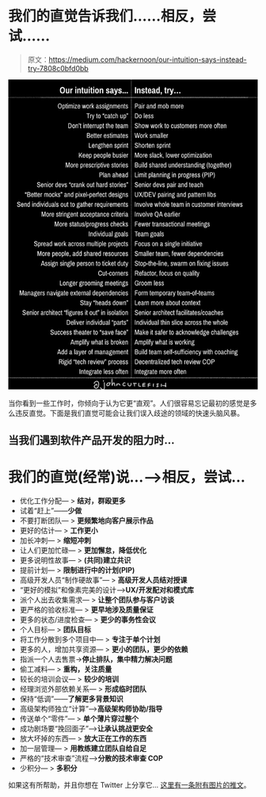 # 我们的直觉告诉我们……相反，尝试……

> 原文：<https://medium.com/hackernoon/our-intuition-says-instead-try-7808c0bfd0bb>

![](img/84e6d0356c9c5b02e38c0109204becc4.png)

当你看到一些工作时，你倾向于认为它更“直观”。人们很容易忘记最初的感觉是多么违反直觉。下面是我们直觉可能会让我们误入歧途的领域的快速头脑风暴。

## 当我们遇到软件产品开发的阻力时…

# 我们的直觉(经常)说…——>相反，尝试…

*   优化工作分配— > **结对，群殴更多**
*   试着“赶上”——**少做**
*   不要打断团队— > **更频繁地向客户展示作品**
*   更好的估计— > **工作更小**
*   加长冲刺— > **缩短冲刺**
*   让人们更加忙碌— > **更加懈怠，降低优化**
*   更多说明性故事— > **(共同)建立共识**
*   提前计划— > **限制进行中的计划(PIP)**
*   高级开发人员“制作硬故事”— > **高级开发人员结对授课**
*   “更好的模拟”和像素完美的设计—>**UX/开发配对和模式库**
*   派个人出去收集需求— > **让整个团队参与客户访谈**
*   更严格的验收标准— > **更早地涉及质量保证**
*   更多的状态/进度检查— > **更少的事务性会议**
*   个人目标— > **团队目标**
*   将工作分散到多个项目中— > **专注于单个计划**
*   更多的人，增加共享资源— > **更小的团队，更少的依赖**
*   指派一个人去售票->**停止排队，集中精力解决问题**
*   偷工减料— > **重构，关注质量**
*   较长的培训会议— > **较少的培训**
*   经理浏览外部依赖关系— > **形成临时团队**
*   保持“低调”——**了解更多背景知识**
*   高级架构师独立“计算”——>**高级架构师协助/指导**
*   传送单个“零件”— > **单个薄片穿过整个**
*   成功剧场要“挽回面子”——>**让承认挑战更安全**
*   放大坏掉的东西— > **放大正在工作的东西**
*   加一层管理— > **用教练建立团队自给自足**
*   严格的“技术审查”流程—>**分散的技术审查 COP**
*   少积分— > **多积分**

如果这有所帮助，并且你想在 Twitter 上分享它… [这里有一条附有图片的推文](https://twitter.com/johncutlefish/status/944448608652361728)。